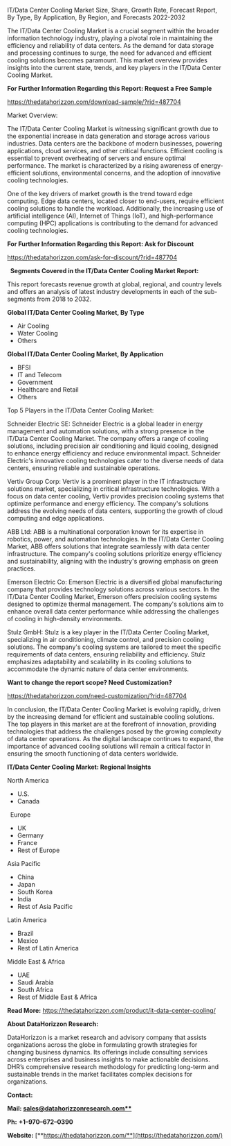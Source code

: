 ﻿IT/Data Center Cooling Market Size, Share, Growth Rate, Forecast Report, By Type, By Application, By Region, and Forecasts 2022-2032

The IT/Data Center Cooling Market is a crucial segment within the broader information technology industry, playing a pivotal role in maintaining the efficiency and reliability of data centers. As the demand for data storage and processing continues to surge, the need for advanced and efficient cooling solutions becomes paramount. This market overview provides insights into the current state, trends, and key players in the IT/Data Center Cooling Market.

**For Further Information Regarding this Report: Request a Free Sample**	

<https://thedatahorizzon.com/download-sample/?rid=487704>

Market Overview:

The IT/Data Center Cooling Market is witnessing significant growth due to the exponential increase in data generation and storage across various industries. Data centers are the backbone of modern businesses, powering applications, cloud services, and other critical functions. Efficient cooling is essential to prevent overheating of servers and ensure optimal performance. The market is characterized by a rising awareness of energy-efficient solutions, environmental concerns, and the adoption of innovative cooling technologies.

One of the key drivers of market growth is the trend toward edge computing. Edge data centers, located closer to end-users, require efficient cooling solutions to handle the workload. Additionally, the increasing use of artificial intelligence (AI), Internet of Things (IoT), and high-performance computing (HPC) applications is contributing to the demand for advanced cooling technologies.

**For Further Information Regarding this Report: Ask for Discount**	

<https://thedatahorizzon.com/ask-for-discount/?rid=487704>

` `**Segments Covered in the IT/Data Center Cooling Market Report:**

This report forecasts revenue growth at global, regional, and country levels and offers an analysis of latest industry developments in each of the sub-segments from 2018 to 2032.

**Global IT/Data Center Cooling Market, By Type**

- Air Cooling
- Water Cooling
- Others

**Global IT/Data Center Cooling Market, By Application**

- BFSI
- IT and Telecom
- Government
- Healthcare and Retail
- Others

Top 5 Players in the IT/Data Center Cooling Market:

Schneider Electric SE: Schneider Electric is a global leader in energy management and automation solutions, with a strong presence in the IT/Data Center Cooling Market. The company offers a range of cooling solutions, including precision air conditioning and liquid cooling, designed to enhance energy efficiency and reduce environmental impact. Schneider Electric's innovative cooling technologies cater to the diverse needs of data centers, ensuring reliable and sustainable operations.

Vertiv Group Corp: Vertiv is a prominent player in the IT infrastructure solutions market, specializing in critical infrastructure technologies. With a focus on data center cooling, Vertiv provides precision cooling systems that optimize performance and energy efficiency. The company's solutions address the evolving needs of data centers, supporting the growth of cloud computing and edge applications.

ABB Ltd: ABB is a multinational corporation known for its expertise in robotics, power, and automation technologies. In the IT/Data Center Cooling Market, ABB offers solutions that integrate seamlessly with data center infrastructure. The company's cooling solutions prioritize energy efficiency and sustainability, aligning with the industry's growing emphasis on green practices.

Emerson Electric Co: Emerson Electric is a diversified global manufacturing company that provides technology solutions across various sectors. In the IT/Data Center Cooling Market, Emerson offers precision cooling systems designed to optimize thermal management. The company's solutions aim to enhance overall data center performance while addressing the challenges of cooling in high-density environments.

Stulz GmbH: Stulz is a key player in the IT/Data Center Cooling Market, specializing in air conditioning, climate control, and precision cooling solutions. The company's cooling systems are tailored to meet the specific requirements of data centers, ensuring reliability and efficiency. Stulz emphasizes adaptability and scalability in its cooling solutions to accommodate the dynamic nature of data center environments.

**Want to change the report scope? Need Customization?**

<https://thedatahorizzon.com/need-customization/?rid=487704>

In conclusion, the IT/Data Center Cooling Market is evolving rapidly, driven by the increasing demand for efficient and sustainable cooling solutions. The top players in this market are at the forefront of innovation, providing technologies that address the challenges posed by the growing complexity of data center operations. As the digital landscape continues to expand, the importance of advanced cooling solutions will remain a critical factor in ensuring the smooth functioning of data centers worldwide.

**IT/Data Center Cooling Market: Regional Insights**

North America

- U.S.
- Canada

` `Europe

- UK
- Germany
- France
- Rest of Europe

Asia Pacific	

- China
- Japan
- South Korea
- India
- Rest of Asia Pacific

Latin America

- Brazil
- Mexico
- Rest of Latin America

Middle East & Africa

- UAE
- Saudi Arabia
- South Africa
- Rest of Middle East & Africa

**Read More:** <https://thedatahorizzon.com/product/it-data-center-cooling/>

**About DataHorizzon Research:**

DataHorizzon is a market research and advisory company that assists organizations across the globe in formulating growth strategies for changing business dynamics. Its offerings include consulting services across enterprises and business insights to make actionable decisions. DHR’s comprehensive research methodology for predicting long-term and sustainable trends in the market facilitates complex decisions for organizations.

**Contact:**

**Mail: [sales@datahorizzonresearch.com**](mailto:sales@datahorizzonresearch.com)**

**Ph:** **+1–970–672–0390**

**Website:** [**https://thedatahorizzon.com/**](https://thedatahorizzon.com/)

